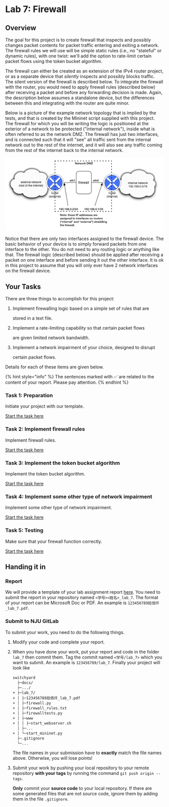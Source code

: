 # Lab 7: Firewall

## Overview

The goal for this project is to create firewall that inspects and possibly changes packet contents for packet traffic entering and exiting a network. The firewall rules we will use will be simple static rules \(i.e., no "stateful" or dynamic rules\), with one twist: we'll add the option to rate-limit certain packet flows using the token bucket algorithm.

The firewall can either be created as an extension of the IPv4 router project, or as a separate device that _silently_ inspects and possibly blocks traffic. The silent version of the firewall is described below. To integrate the firewall with the router, you would need to apply firewall rules \(described below\) after receiving a packet and before any forwarding decision is made. Again, the description below assumes a standalone device, but the differences between this and integrating with the router are quite minor.

Below is a picture of the example network topology that is implied by the tests, and that is created by the Mininet script supplied with this project. The firewall for which you will be writing the logic is positioned at the exterior of a network to be protected \("internal network"\), inside what is often referred to as the network DMZ. The firewall has just two interfaces, and is connected such that it will "see" all traffic sent from the internal network out to the rest of the internet, and it will also see any traffic coming from the rest of the internet back to the internal network.

![image](../.gitbook/assets/firewall_topology.png)

Notice that there are only two interfaces assigned to the firewall device. The basic behavior of your device is to simply forward packets from one interface to the other. You do not need to any routing logic or anything like that. The firewall logic \(described below\) should be applied after receiving a packet on one interface and before sending it out the other interface. It is ok in this project to assume that you will only ever have 2 network interfaces on the firewall device.

## Your Tasks

There are three things to accomplish for this project:

1. Implement firewalling logic based on a simple set of rules that are

   stored in a text file.

2. Implement a rate-limiting capability so that certain packet flows

   are given limited network bandwidth.

3. Implement a network impairment of your choice, designed to disrupt

   certain packet flows.

Details for each of these items are given below.

{% hint style="info" %}
The sentences marked with ✅ are related to the content of your report. Please pay attention.
{% endhint %}

### Task 1: Preparation

Initiate your project with our template.

[Start the task here](preparation.md)

### Task 2: Implement firewall rules

Implement firewall rules.

[Start the task here](firewall-rules.md)

### Task 3: Implement the token bucket algorithm

Implement the token bucket algorithm.

[Start the task here](token-bucket.md)

### Task 4: Implement some other type of network impairment

Implement some other type of network impairment.

[Start the task here](impairment.md)

### Task 5: Testing

Make sure that your firewall function correctly.

[Start the task here](testing.md)

## Handing it in

### Report

We will provide a template of your lab assignment report [here](https://box.nju.edu.cn/d/123a70ac8ff34595b18f/). You need to submit the report in your repository named `<学号><姓名>_lab_7`. The format of your report can be Microsoft Doc or PDF. An example is `123456789拾佰仟_lab_7.pdf`.

### Submit to NJU GitLab

To submit your work, you need to do the following things.

1. Modify your code and complete your report.
2. When you have done your work, put your report and code in the folder `lab_7` then commit them. Tag the commit named `<学号/lab_7>` which you want to submit. An example is `123456789/lab_7`. Finally your project will look like

   ```text
   switchyard
     ├─docs/
     ├─.../
   + ├─lab_7/
   + │ ├─123456789拾佰仟_lab_7.pdf
   + │ ├─firewall.py
   + │ ├─firewall_rules.txt
   + │ ├─firewalltests.py
   + │ ├─www
   + │ │ ├─start_webserver.sh
     │ ├─...
   + │ └─start_mininet.py
     ├─.gitignore
     └─...
   ```

   The file names in your submission have to **exactly** match the file names above. Otherwise, you will lose points!

3. Submit your work by pushing your local repository to your remote repository **with your tags** by running the command `git push origin --tags`.

   **Only** commit your **source code** to your local repository. If there are some generated files that are not source code, ignore them by adding them in the file `.gitignore`.

